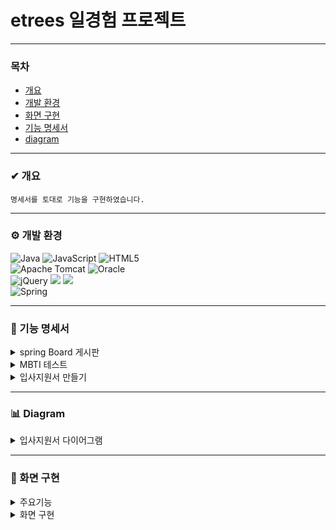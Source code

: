# etrees 일경험 프로젝트

***

### 목차
* [개요](#-개요)
* [개발 환경](#-개발-환경)
* [화면 구현](#-화면-구현)
* [기능 명세서](#-기능-명세서)
* [diagram](#-diagram)


***

### ✔ 개요
```
명세서를 토대로 기능을 구현하였습니다.
```

***

### ⚙ 개발 환경
![Java](https://img.shields.io/badge/java-%23ED8B00.svg?style=for-the-badge&logo=openjdk&logoColor=white)
![JavaScript](https://img.shields.io/badge/javascript-%23323330.svg?style=for-the-badge&logo=javascript&logoColor=%23F7DF1E)
![HTML5](https://img.shields.io/badge/html5-%23E34F26.svg?style=for-the-badge&logo=html5&logoColor=white)
<br>
![Apache Tomcat](https://img.shields.io/badge/apache%20tomcat-%23F8DC75.svg?style=for-the-badge&logo=apache-tomcat&logoColor=black)
![Oracle](https://img.shields.io/badge/Oracle-F80000?style=for-the-badge&logo=oracle&logoColor=white)
<br>
![jQuery](https://img.shields.io/badge/jquery-%230769AD.svg?style=for-the-badge&logo=jquery&logoColor=white)
<img src="https://img.shields.io/badge/JSP-E34F26?style=flat-square&logo=JSP&logoColor=white">
<img src="https://img.shields.io/badge/Mybatis-000000?style=flat&logo=Fluentd&logoColor=white"/>
<br>
![Spring](https://img.shields.io/badge/spring-%236DB33F.svg?style=for-the-badge&logo=spring&logoColor=white)


***


### 📑 기능 명세서
<details>
  <summary>
    spring Board 게시판
  </summary>

![교육용 화면_2](https://github.com/yjeongyjeong/workExperience_spring/assets/147116001/f47465b1-1f59-4577-aa1c-239a2209347d)
![교육용 화면_3](https://github.com/yjeongyjeong/workExperience_spring/assets/147116001/97de0f93-7f9b-4e37-a307-5c6c6f37539a)
![교육용 화면_4](https://github.com/yjeongyjeong/workExperience_spring/assets/147116001/a23b7774-bda3-4d4d-8d66-8d8e7afd88b2)
![교육용 화면_5](https://github.com/yjeongyjeong/workExperience_spring/assets/147116001/29c1b3d4-2063-4a6b-88ad-f1ebf6dfc328)
![교육용 화면_6](https://github.com/yjeongyjeong/workExperience_spring/assets/147116001/f4b6815a-b37c-401f-9642-152633cf0a28)
![교육용 화면_7](https://github.com/yjeongyjeong/workExperience_spring/assets/147116001/3201ff04-9d27-4d3b-b125-02d8c92b9367)
![교육용 화면_8](https://github.com/yjeongyjeong/workExperience_spring/assets/147116001/cb9acbbc-d7c2-4422-8c85-e1057c5822a0)

</details>


<details>
  <summary>
    MBTI 테스트
  </summary>

![MBTI 만들기_2](https://github.com/yjeongyjeong/workExperience_spring/assets/147116001/3dbc077b-cc53-4cb6-b080-fe111a1020c1)
![MBTI 만들기_3](https://github.com/yjeongyjeong/workExperience_spring/assets/147116001/b6a259a4-827e-4683-a2d4-379677f9303b)
![MBTI 만들기_4](https://github.com/yjeongyjeong/workExperience_spring/assets/147116001/ad309cac-543f-46ab-a32b-007997372aeb)
![MBTI 만들기_5](https://github.com/yjeongyjeong/workExperience_spring/assets/147116001/74d624f0-9d66-4e1c-8a87-4ceb8e295e8f)
</details>

<details>
  <summary>
  입사지원서 만들기
  </summary>

![입사지원서만들기_2](https://github.com/yjeongyjeong/workExperience_spring/assets/147116001/2c9801d9-b73f-4078-9018-f9ececcb35b7)
![입사지원서만들기_3](https://github.com/yjeongyjeong/workExperience_spring/assets/147116001/f7f249db-4d3a-4a16-9abb-d0d3112c08b0)
![입사지원서만들기_4](https://github.com/yjeongyjeong/workExperience_spring/assets/147116001/fbfad0ec-9721-4bda-a2b5-c597d7f7a5fb)

</details>

***

### 📊 Diagram
<details>
  <summary>
    입사지원서 다이어그램
  </summary>

  ![입사지원서](https://github.com/yjeongyjeong/workExperience_spring/assets/147116001/6bef0b7d-abc2-4b6c-bd21-6d1a248ed893)

</details>

***


### 📂 화면 구현

<details>
  <summary>
   주요기능
  </summary>

![슬라이드10](https://github.com/yjeongyjeong/workExperience_spring/assets/147116001/3abc1b3e-e743-4937-9061-8baf2f96acb5)
![슬라이드13](https://github.com/yjeongyjeong/workExperience_spring/assets/147116001/fa84bfdb-7742-4fa0-9118-28a48b6975c1)
</details>

<details>
  <summary>
   화면 구현
  </summary>
  
![슬라이드11](https://github.com/yjeongyjeong/workExperience_spring/assets/147116001/f3c059db-2b17-44d3-b7e1-bd519c2724aa)
![슬라이드12](https://github.com/yjeongyjeong/workExperience_spring/assets/147116001/97ce4c38-3251-4f12-915b-b3c4b61c4337)
![슬라이드14](https://github.com/yjeongyjeong/workExperience_spring/assets/147116001/59a21002-4e1b-4113-8b85-b481b6b05600)
![슬라이드15](https://github.com/yjeongyjeong/workExperience_spring/assets/147116001/d13bef20-be96-4b7a-875c-036fc03ee2e2)
![슬라이드16](https://github.com/yjeongyjeong/workExperience_spring/assets/147116001/13d58a11-408b-437b-89c2-82d923d77a03)

</details>


